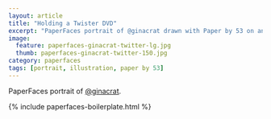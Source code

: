 ```yaml
---
layout: article
title: "Holding a Twister DVD"
excerpt: "PaperFaces portrait of @ginacrat drawn with Paper by 53 on an iPad."
image: 
  feature: paperfaces-ginacrat-twitter-lg.jpg
  thumb: paperfaces-ginacrat-twitter-150.jpg
category: paperfaces
tags: [portrait, illustration, paper by 53]
---
```


PaperFaces portrait of [@ginacrat](http://twitter.com/ginacrat).

{% include paperfaces-boilerplate.html %}